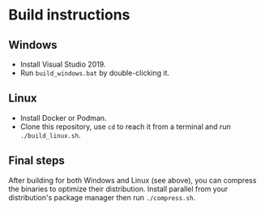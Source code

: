 # Build instructions

## Windows

- Install Visual Studio 2019.
- Run `build_windows.bat` by double-clicking it.

## Linux

- Install Docker or Podman.
- Clone this repository, use `cd` to reach it from a terminal and run
  `./build_linux.sh`.

## Final steps

After building for both Windows and Linux (see above), you can compress the
binaries to optimize their distribution. Install parallel from your
distribution's package manager then run `./compress.sh`.
